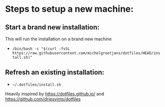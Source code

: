 # Steps to setup a new machine:

## Start a brand new installation:
This will run the installation on a brand new machine
- `/bin/bash -c "$(curl -fsSL https://raw.githubusercontent.com/michelgrootjans/dotfiles/HEAD/install.sh)"`

## Refresh an existing installation:
- `~/.dotfiles/install.sh`


Heavily inspired by https://dotfiles.github.io/ and https://github.com/driesvints/dotfiles
